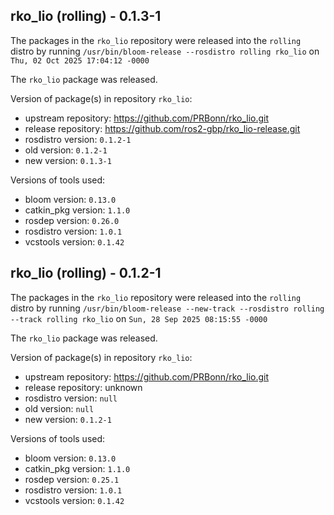 ## rko_lio (rolling) - 0.1.3-1

The packages in the `rko_lio` repository were released into the `rolling` distro by running `/usr/bin/bloom-release --rosdistro rolling rko_lio` on `Thu, 02 Oct 2025 17:04:12 -0000`

The `rko_lio` package was released.

Version of package(s) in repository `rko_lio`:

- upstream repository: https://github.com/PRBonn/rko_lio.git
- release repository: https://github.com/ros2-gbp/rko_lio-release.git
- rosdistro version: `0.1.2-1`
- old version: `0.1.2-1`
- new version: `0.1.3-1`

Versions of tools used:

- bloom version: `0.13.0`
- catkin_pkg version: `1.1.0`
- rosdep version: `0.26.0`
- rosdistro version: `1.0.1`
- vcstools version: `0.1.42`


## rko_lio (rolling) - 0.1.2-1

The packages in the `rko_lio` repository were released into the `rolling` distro by running `/usr/bin/bloom-release --new-track --rosdistro rolling --track rolling rko_lio` on `Sun, 28 Sep 2025 08:15:55 -0000`

The `rko_lio` package was released.

Version of package(s) in repository `rko_lio`:

- upstream repository: https://github.com/PRBonn/rko_lio.git
- release repository: unknown
- rosdistro version: `null`
- old version: `null`
- new version: `0.1.2-1`

Versions of tools used:

- bloom version: `0.13.0`
- catkin_pkg version: `1.1.0`
- rosdep version: `0.25.1`
- rosdistro version: `1.0.1`
- vcstools version: `0.1.42`


